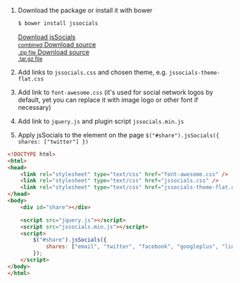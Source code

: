 1. Download the package or install it with bower

    ```bash
    $ bower install jssocials
    ```
    <div>
        <a href="https://github.com/tabalinas/jssocials/releases/download/v0.2.0/jssocials-0.2.0.zip" class="button success">
            Download jsSocials<br /><small>combined</small>
        </a>
        <a href="https://github.com/tabalinas/jssocials/archive/v0.2.0.zip" class="button">
            Download source<br /><small>.zip file</small>
        </a>
        <a href="https://github.com/tabalinas/jssocials/archive/v0.2.0.tar.gz" class="button">
            Download source<br /><small>.tar.gz file</small>
        </a>
    </div>
2. Add links to `jssocials.css` and chosen theme, e.g. `jssocials-theme-flat.css`
3. Add link to `font-awesome.css` (it's used for social network logos by default, yet you can replace it with image logo or other font if necessary)
4. Add link to `jquery.js` and plugin script `jssocials.min.js`
5. Apply jsSocials to the element on the page `$("#share").jsSocials({ shares: ["twitter"] })`

```html
<!DOCTYPE html>
<html>
<head>
    <link rel="stylesheet" type="text/css" href="font-awesome.css" />
    <link rel="stylesheet" type="text/css" href="jssocials.css" />
    <link rel="stylesheet" type="text/css" href="jssocials-theme-flat.css" />
</head>
<body>
    <div id="share"></div>

    <script src="jquery.js"></script>
    <script src="jssocials.min.js"></script>
    <script>
        $("#share").jsSocials({
            shares: ["email", "twitter", "facebook", "googleplus", "linkedin", "pinterest"]
        });
    </script>
</body>
</html>
```